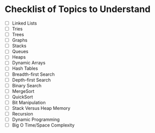 # Checklist of Topics to Understand

- [ ] Linked Lists
- [ ] Tries
- [ ] Trees
- [ ] Graphs
- [ ] Stacks 
- [ ] Queues
- [ ] Heaps
- [ ] Dynamic Arrays 
- [ ] Hash Tables
- [ ] Breadth-first Search
- [ ] Depth-first Search
- [ ] Binary Search
- [ ] MergeSort
- [ ] QuickSort
- [ ] Bit Manipulation
- [ ] Stack Versus Heap Memory
- [ ] Recursion
- [ ] Dynamic Programming
- [ ] Big O Time/Space Complexity
